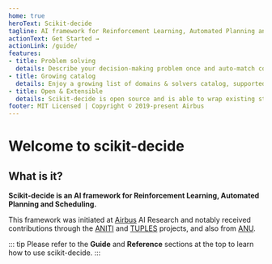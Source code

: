 ```yaml
---
home: true
heroText: Scikit-decide
tagline: AI framework for Reinforcement Learning, Automated Planning and Scheduling
actionText: Get Started →
actionLink: /guide/
features:
- title: Problem solving
  details: Describe your decision-making problem once and auto-match compatible solvers.
- title: Growing catalog
  details: Enjoy a growing list of domains & solvers catalog, supported by the community.
- title: Open & Extensible
  details: Scikit-decide is open source and is able to wrap existing state-of-the-art domains/solvers.
footer: MIT Licensed | Copyright © 2019-present Airbus
---
```


# Welcome to scikit-decide

## What is it?

**Scikit-decide is an AI framework for Reinforcement Learning, Automated Planning and Scheduling.**

This framework was initiated at [Airbus](https://www.airbus.com) AI Research and notably received contributions through the [ANITI](https://aniti.univ-toulouse.fr/en/) and [TUPLES](https://tuples.ai/) projects, and also from [ANU](https://www.anu.edu.au/).

::: tip
Please refer to the **Guide** and **Reference** sections at the top to learn how to use scikit-decide.
:::
